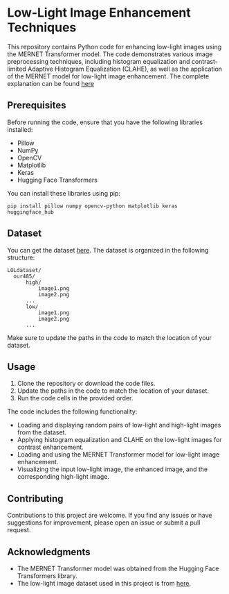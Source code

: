 # Low-Light Image Enhancement Techniques

This repository contains Python code for enhancing low-light images using the MERNET Transformer model. The code demonstrates various image preprocessing techniques, including histogram equalization and contrast-limited Adaptive Histogram Equalization (CLAHE), as well as the application of the MERNET model for low-light image enhancement. The complete explanation can be found [here](https://medium.com/@arjav007/low-light-imaging-techniques-136adf90e21f)

## Prerequisites

Before running the code, ensure that you have the following libraries installed:

- Pillow
- NumPy
- OpenCV
- Matplotlib
- Keras
- Hugging Face Transformers

You can install these libraries using pip: 
```
pip install pillow numpy opencv-python matplotlib keras huggingface_hub
```

## Dataset

You can get the dataset [here](https://drive.google.com/drive/folders/1B0BbUyTSLwhd1WCpt6igIeKZvvtf5E-5?usp=drive_link). The dataset is organized in the following structure:

```
LOLdataset/
  our485/
      high/
          image1.png
          image2.png
      ...
      low/
          image1.png
          image2.png
      ...
```

Make sure to update the paths in the code to match the location of your dataset.

## Usage

1. Clone the repository or download the code files.
2. Update the paths in the code to match the location of your dataset.
3. Run the code cells in the provided order.

The code includes the following functionality:

- Loading and displaying random pairs of low-light and high-light images from the dataset.
- Applying histogram equalization and CLAHE on the low-light images for contrast enhancement.
- Loading and using the MERNET Transformer model for low-light image enhancement.
- Visualizing the input low-light image, the enhanced image, and the corresponding high-light image.

## Contributing

Contributions to this project are welcome. If you find any issues or have suggestions for improvement, please open an issue or submit a pull request.

## Acknowledgments

- The MERNET Transformer model was obtained from the Hugging Face Transformers library.
- The low-light image dataset used in this project is from [here](https://paperswithcode.com/dataset/lol).
